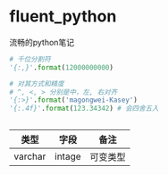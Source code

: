 # fluent_python
流畅的python笔记

```python
# 千位分割符
'{:,}'.format(12000000000)

# 对其方式和精度
# ^, <, > 分别是中，左, 右对齐
'{:>}'.format('magongwei-Kasey')
'{:.4f}'.format(123.34342) # 会四舍五入



```
类型 | 字段 | 备注
:-: | :-: |:-:
varchar | intage | 可变类型


